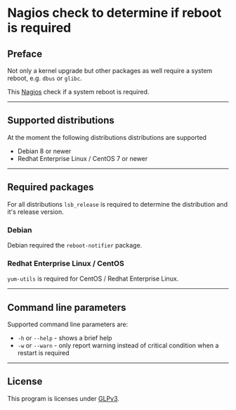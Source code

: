 Nagios check to determine if reboot is required
===============================================

## Preface

Not only a kernel upgrade but other packages as well require a system reboot, e.g. `dbus` or `glibc`.

This [Nagios](https://www.nagios.org/) check if a system reboot is required.

---

## Supported distributions

At the moment the following distributions distributions are supported

  * Debian 8 or newer
  * Redhat Enterprise Linux / CentOS 7 or newer

---

## Required packages
For all distributions `lsb_release` is required to determine the distribution and it's release version.

### Debian
Debian required the `reboot-notifier` package.

### Redhat Enterprise Linux / CentOS
`yum-utils` is required for CentOS / Redhat Enterprise Linux.

---

## Command line parameters

Supported command line parameters are:

  * `-h` or `--help` - shows a brief help
  * `-w` or `--warn` - only report warning instead of critical condition when a restart is required

---

## License
This program is licenses under [GLPv3](http://www.gnu.org/copyleft/gpl.html).


